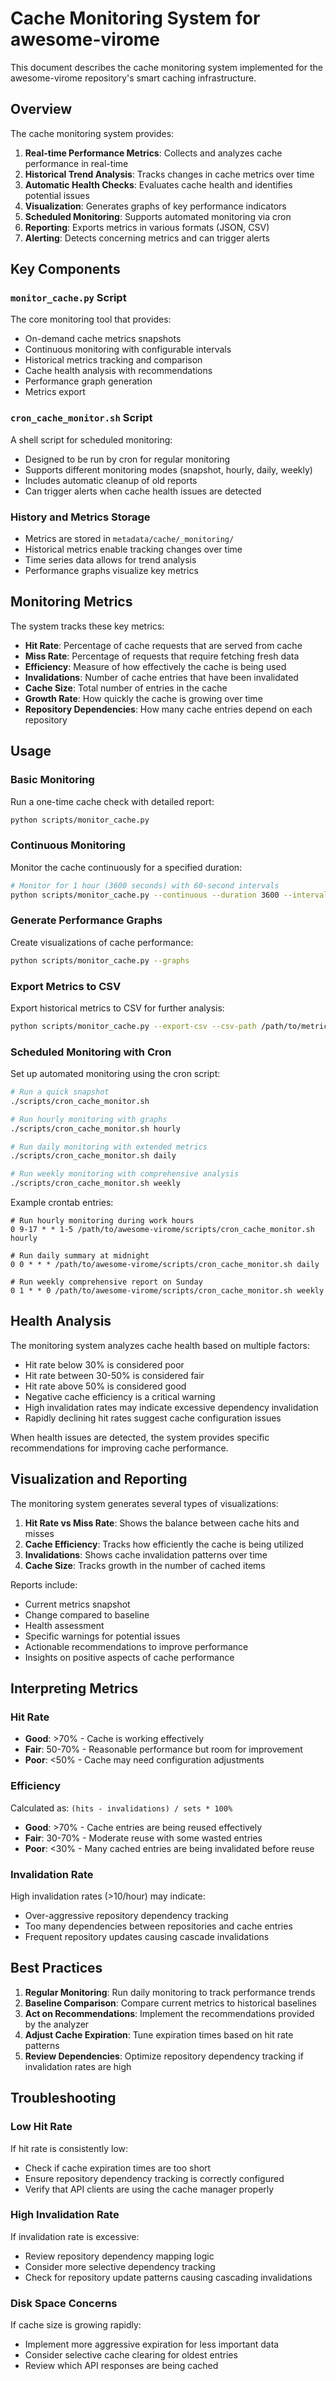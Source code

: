 # Cache Monitoring System for awesome-virome

This document describes the cache monitoring system implemented for the awesome-virome repository's smart caching infrastructure.

## Overview

The cache monitoring system provides:

1. **Real-time Performance Metrics**: Collects and analyzes cache performance in real-time
2. **Historical Trend Analysis**: Tracks changes in cache metrics over time
3. **Automatic Health Checks**: Evaluates cache health and identifies potential issues
4. **Visualization**: Generates graphs of key performance indicators
5. **Scheduled Monitoring**: Supports automated monitoring via cron
6. **Reporting**: Exports metrics in various formats (JSON, CSV)
7. **Alerting**: Detects concerning metrics and can trigger alerts

## Key Components

### `monitor_cache.py` Script

The core monitoring tool that provides:

- On-demand cache metrics snapshots
- Continuous monitoring with configurable intervals
- Historical metrics tracking and comparison
- Cache health analysis with recommendations
- Performance graph generation
- Metrics export

### `cron_cache_monitor.sh` Script

A shell script for scheduled monitoring:

- Designed to be run by cron for regular monitoring
- Supports different monitoring modes (snapshot, hourly, daily, weekly)
- Includes automatic cleanup of old reports
- Can trigger alerts when cache health issues are detected

### History and Metrics Storage

- Metrics are stored in `metadata/cache/_monitoring/`
- Historical metrics enable tracking changes over time
- Time series data allows for trend analysis
- Performance graphs visualize key metrics

## Monitoring Metrics

The system tracks these key metrics:

- **Hit Rate**: Percentage of cache requests that are served from cache
- **Miss Rate**: Percentage of requests that require fetching fresh data
- **Efficiency**: Measure of how effectively the cache is being used
- **Invalidations**: Number of cache entries that have been invalidated
- **Cache Size**: Total number of entries in the cache
- **Growth Rate**: How quickly the cache is growing over time
- **Repository Dependencies**: How many cache entries depend on each repository

## Usage

### Basic Monitoring

Run a one-time cache check with detailed report:

```bash
python scripts/monitor_cache.py
```

### Continuous Monitoring

Monitor the cache continuously for a specified duration:

```bash
# Monitor for 1 hour (3600 seconds) with 60-second intervals
python scripts/monitor_cache.py --continuous --duration 3600 --interval 60
```

### Generate Performance Graphs

Create visualizations of cache performance:

```bash
python scripts/monitor_cache.py --graphs
```

### Export Metrics to CSV

Export historical metrics to CSV for further analysis:

```bash
python scripts/monitor_cache.py --export-csv --csv-path /path/to/metrics.csv
```

### Scheduled Monitoring with Cron

Set up automated monitoring using the cron script:

```bash
# Run a quick snapshot
./scripts/cron_cache_monitor.sh

# Run hourly monitoring with graphs
./scripts/cron_cache_monitor.sh hourly

# Run daily monitoring with extended metrics
./scripts/cron_cache_monitor.sh daily

# Run weekly monitoring with comprehensive analysis
./scripts/cron_cache_monitor.sh weekly
```

Example crontab entries:

```
# Run hourly monitoring during work hours
0 9-17 * * 1-5 /path/to/awesome-virome/scripts/cron_cache_monitor.sh hourly

# Run daily summary at midnight
0 0 * * * /path/to/awesome-virome/scripts/cron_cache_monitor.sh daily

# Run weekly comprehensive report on Sunday
0 1 * * 0 /path/to/awesome-virome/scripts/cron_cache_monitor.sh weekly
```

## Health Analysis

The monitoring system analyzes cache health based on multiple factors:

- Hit rate below 30% is considered poor
- Hit rate between 30-50% is considered fair
- Hit rate above 50% is considered good
- Negative cache efficiency is a critical warning
- High invalidation rates may indicate excessive dependency invalidation
- Rapidly declining hit rates suggest cache configuration issues

When health issues are detected, the system provides specific recommendations for improving cache performance.

## Visualization and Reporting

The monitoring system generates several types of visualizations:

1. **Hit Rate vs Miss Rate**: Shows the balance between cache hits and misses
2. **Cache Efficiency**: Tracks how efficiently the cache is being utilized
3. **Invalidations**: Shows cache invalidation patterns over time
4. **Cache Size**: Tracks growth in the number of cached items

Reports include:

- Current metrics snapshot
- Change compared to baseline
- Health assessment
- Specific warnings for potential issues
- Actionable recommendations to improve performance
- Insights on positive aspects of cache performance

## Interpreting Metrics

### Hit Rate

- **Good**: >70% - Cache is working effectively
- **Fair**: 50-70% - Reasonable performance but room for improvement
- **Poor**: <50% - Cache may need configuration adjustments

### Efficiency

Calculated as: `(hits - invalidations) / sets * 100%`

- **Good**: >70% - Cache entries are being reused effectively
- **Fair**: 30-70% - Moderate reuse with some wasted entries
- **Poor**: <30% - Many cached entries are being invalidated before reuse

### Invalidation Rate

High invalidation rates (>10/hour) may indicate:

- Over-aggressive repository dependency tracking
- Too many dependencies between repositories and cache entries
- Frequent repository updates causing cascade invalidations

## Best Practices

1. **Regular Monitoring**: Run daily monitoring to track performance trends
2. **Baseline Comparison**: Compare current metrics to historical baselines
3. **Act on Recommendations**: Implement the recommendations provided by the analyzer
4. **Adjust Cache Expiration**: Tune expiration times based on hit rate patterns
5. **Review Dependencies**: Optimize repository dependency tracking if invalidation rates are high

## Troubleshooting

### Low Hit Rate

If hit rate is consistently low:

- Check if cache expiration times are too short
- Ensure repository dependency tracking is correctly configured
- Verify that API clients are using the cache manager properly

### High Invalidation Rate

If invalidation rate is excessive:

- Review repository dependency mapping logic
- Consider more selective dependency tracking
- Check for repository update patterns causing cascading invalidations

### Disk Space Concerns

If cache size is growing rapidly:

- Implement more aggressive expiration for less important data
- Consider selective cache clearing for oldest entries
- Review which API responses are being cached